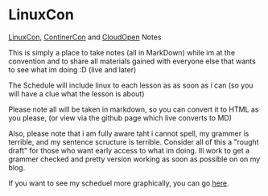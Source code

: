 # LinuxCon
[LinuxCon][LinuxCon], [ContinerCon][ContinerCon] and [CloudOpen][CloudOpen] Notes

This is simply a place to take notes (all in MarkDown) while im at the convention and to share all materials gained with everyone else that wants to see what im doing :D (live and later) 

The Schedule will include linux to each lesson as as soon as i can (so you will have a clue what the lesson is about)

Please note all will be taken in markdown, so you can convert it to HTML as you please, (or view via the github page which live converts to MD) 

Also, please note that i am fully aware taht i cannot spell, my grammer is terrible, and my sentence scructure is terrible. Consider all of this a "rought draft" for those who want early access to what im doing. Ill work to get a grammer checked and pretty version working as soon as possible on on my blog.

If you want to see my scheduel more graphically, you can go [here][MyScheduel].

[LinuxCon]:    http://events.linuxfoundation.org/events/linuxcon-north-america
[CloudOpen]:   http://events.linuxfoundation.org/events/continercon-north-america
[ContinerCon]: http://events.linuxfoundation.org/events/containercon
[MyScheduel]:  https://lccocc2015.sched.org/chase28
